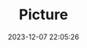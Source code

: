 ---
weight: 1
images:
- /images/edited/51.jpeg
title: Picture
date: 2023-12-07 22:05:26
tags: [luminarneo,work,ILCE-7M3,39.7]
---